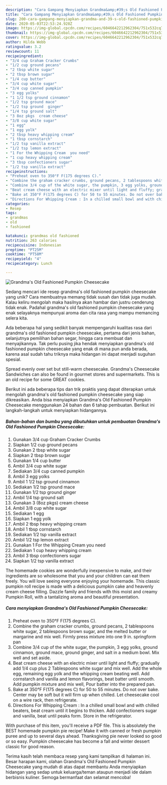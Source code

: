 ```yaml
---
description: "Cara Gampang Menyiapkan Grandma&amp;#39;s Old Fashioned Pumpkin Cheesecake yang Sempurna"
title: "Cara Gampang Menyiapkan Grandma&amp;#39;s Old Fashioned Pumpkin Cheesecake yang Sempurna"
slug: 200-cara-gampang-menyiapkan-grandma-and-39-s-old-fashioned-pumpkin-cheesecake-yang-sempurna
date: 2020-05-03T22:53:24.928Z
image: https://img-global.cpcdn.com/recipes/6046642212962304/751x532cq70/grandmas-old-fashioned-pumpkin-cheesecake-recipe-main-photo.jpg
thumbnail: https://img-global.cpcdn.com/recipes/6046642212962304/751x532cq70/grandmas-old-fashioned-pumpkin-cheesecake-recipe-main-photo.jpg
cover: https://img-global.cpcdn.com/recipes/6046642212962304/751x532cq70/grandmas-old-fashioned-pumpkin-cheesecake-recipe-main-photo.jpg
author: Hilda Webb
ratingvalue: 3.2
reviewcount: 11
recipeingredient:
- "3/4 cup Graham Cracker Crumbs"
- "1/2 cup ground pecans"
- "2 tbsp white sugar"
- "2 tbsp brown sugar"
- "1/4 cup butter"
- "3/4 cup white sugar"
- "3/4 cup canned pumpkin"
- "3 egg yolks"
- "1 1/2 tsp ground cinnamon"
- "1/2 tsp ground mace"
- "1/2 tsp ground  ginger"
- "1/4 tsp ground salt"
- "3 8oz pkgs  cream cheese"
- "3/8 cup white sugar"
- "1 egg"
- "1 egg yolk"
- "2 tbsp heavy whipping cream"
- "1 tbsp cornstarch"
- "1/2 tsp vanilla extract"
- "1/2 tsp lemon extract"
- "1 For the Whipping Cream  you need"
- "1 cup heavy whipping cream"
- "3 tbsp confectioners sugar"
- "1/2 tsp vanilla extract"
recipeinstructions:
- "Preheat oven to 350°F F(175 degrees C)."
- "Combine the graham cracker crumbs, ground pecans, 2 tablespoons white sugar, 2 tablespoons brown sugar, and the melted butter or margarine and mix well. Firmly press mixture into one 9 in. springform pan"
- "Combine 3/4 cup of the white sugar, the pumpkin, 3 egg yolks, ground cinnamon, ground mace, ground ginger, and salt in a medium bowl. Mix well and set aside."
- "Beat cream cheese with an electric mixer until light and fluffy; gradually add 1/4 cup plus 2 Tablespoons white sugar and mix well. Add the whole egg, remaining egg yolk and the whipping cream beating well. Add cornstarch and vanilla and lemon flavorings, beat batter until smooth. Add pumpkin mixture and mix well, Pour batter into the prepared pan."
- "Bake at 350°F F(175 degrees C) for 50 to 55 minutes. Do not over bake. Center may be soft but it will firm up when chilled. Let cheesecake cool on a wire rack, then refrigerate."
- "Directions For Whipping Cream : In a chilled small bowl and with chilled beaters, beat cream until it begins to thicken. Add confectioners sugar and vanilla, beat until peaks form. Store in the refrigerator."
categories:
- Resep
tags:
- grandmas
- old
- fashioned

katakunci: grandmas old fashioned 
nutrition: 263 calories
recipecuisine: Indonesian
preptime: "PT25M"
cooktime: "PT58M"
recipeyield: "4"
recipecategory: Lunch

---
```



![Grandma&#39;s Old Fashioned Pumpkin Cheesecake](https://img-global.cpcdn.com/recipes/6046642212962304/751x532cq70/grandmas-old-fashioned-pumpkin-cheesecake-recipe-main-photo.jpg)

Sedang mencari ide resep grandma&#39;s old fashioned pumpkin cheesecake yang unik? Cara membuatnya memang tidak susah dan tidak juga mudah. Kalau keliru mengolah maka hasilnya akan hambar dan justru cenderung tidak enak. Padahal grandma&#39;s old fashioned pumpkin cheesecake yang enak selayaknya mempunyai aroma dan cita rasa yang mampu memancing selera kita.

Ada beberapa hal yang sedikit banyak mempengaruhi kualitas rasa dari grandma&#39;s old fashioned pumpkin cheesecake, pertama dari jenis bahan, selanjutnya pemilihan bahan segar, hingga cara membuat dan menyajikannya. Tak perlu pusing jika hendak menyiapkan grandma&#39;s old fashioned pumpkin cheesecake yang enak di mana pun anda berada, karena asal sudah tahu triknya maka hidangan ini dapat menjadi suguhan spesial.

Spread evenly over set but still-warm cheesecake. Grandma&#39;s Cheesecake Sandwiches can also be found in gourmet stores and supermarkets. This is an old recipe for some GREAT cookies.


Berikut ini ada beberapa tips dan trik praktis yang dapat diterapkan untuk mengolah grandma&#39;s old fashioned pumpkin cheesecake yang siap dikreasikan. Anda bisa menyiapkan Grandma&#39;s Old Fashioned Pumpkin Cheesecake menggunakan 24 bahan dan 6 tahap pembuatan. Berikut ini langkah-langkah untuk menyiapkan hidangannya.

<!--inarticleads1-->

##### Bahan-bahan dan bumbu yang dibutuhkan untuk pembuatan Grandma&#39;s Old Fashioned Pumpkin Cheesecake:

1. Gunakan 3/4 cup Graham Cracker Crumbs
1. Siapkan 1/2 cup ground pecans
1. Gunakan 2 tbsp white sugar
1. Siapkan 2 tbsp brown sugar
1. Gunakan 1/4 cup butter
1. Ambil 3/4 cup white sugar
1. Sediakan 3/4 cup canned pumpkin
1. Ambil 3 egg yolks
1. Ambil 1 1/2 tsp ground cinnamon
1. Sediakan 1/2 tsp ground mace
1. Gunakan 1/2 tsp ground  ginger
1. Ambil 1/4 tsp ground salt
1. Gunakan 3 (8oz pkgs)  cream cheese
1. Ambil 3/8 cup white sugar
1. Sediakan 1 egg
1. Siapkan 1 egg yolk
1. Ambil 2 tbsp heavy whipping cream
1. Ambil 1 tbsp cornstarch
1. Sediakan 1/2 tsp vanilla extract
1. Ambil 1/2 tsp lemon extract
1. Gunakan 1 For the Whipping Cream  you need
1. Sediakan 1 cup heavy whipping cream
1. Ambil 3 tbsp confectioners sugar
1. Siapkan 1/2 tsp vanilla extract


The homemade cookies are wonderfully inexpensive to make, and their ingredients are so wholesome that you and your children can eat them freely. You will love seeing everyone enjoying your homemade. This classic pumpkin roll recipe is made with a delicious pumpkin cake and heavenly cream cheese filling. Dazzle family and friends with this moist and creamy Pumpkin Roll, with a tantalizing aroma and beautiful presentation. 

<!--inarticleads2-->

##### Cara menyiapkan Grandma&#39;s Old Fashioned Pumpkin Cheesecake:

1. Preheat oven to 350°F F(175 degrees C).
1. Combine the graham cracker crumbs, ground pecans, 2 tablespoons white sugar, 2 tablespoons brown sugar, and the melted butter or margarine and mix well. Firmly press mixture into one 9 in. springform pan
1. Combine 3/4 cup of the white sugar, the pumpkin, 3 egg yolks, ground cinnamon, ground mace, ground ginger, and salt in a medium bowl. Mix well and set aside.
1. Beat cream cheese with an electric mixer until light and fluffy; gradually add 1/4 cup plus 2 Tablespoons white sugar and mix well. Add the whole egg, remaining egg yolk and the whipping cream beating well. Add cornstarch and vanilla and lemon flavorings, beat batter until smooth. Add pumpkin mixture and mix well, Pour batter into the prepared pan.
1. Bake at 350°F F(175 degrees C) for 50 to 55 minutes. Do not over bake. Center may be soft but it will firm up when chilled. Let cheesecake cool on a wire rack, then refrigerate.
1. Directions For Whipping Cream : In a chilled small bowl and with chilled beaters, beat cream until it begins to thicken. Add confectioners sugar and vanilla, beat until peaks form. Store in the refrigerator.


With purchase of this item, you&#39;ll receive a PDF file. This is absolutely the BEST homemade pumpkin pie recipe! Make it with canned or fresh pumpkin puree and up to several days ahead. Thanksgiving pie never looked so good or so easy. Pumpkin cheesecake has become a fall and winter dessert classic for good reason. 

Terima kasih telah membaca resep yang kami tampilkan di halaman ini. Besar harapan kami, olahan Grandma&#39;s Old Fashioned Pumpkin Cheesecake yang mudah di atas dapat membantu Anda menyiapkan hidangan yang sedap untuk keluarga/teman ataupun menjadi ide dalam berbisnis kuliner. Semoga bermanfaat dan selamat mencoba!

